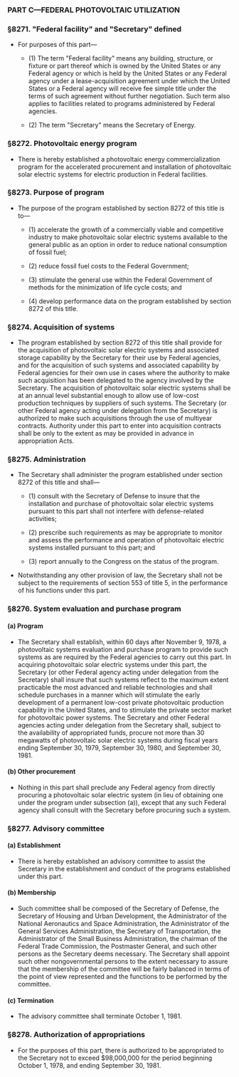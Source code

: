 ### PART C—FEDERAL PHOTOVOLTAIC UTILIZATION

### §8271. "Federal facility" and "Secretary" defined
* For purposes of this part—

  * (1) The term "Federal facility" means any building, structure, or fixture or part thereof which is owned by the United States or any Federal agency or which is held by the United States or any Federal agency under a lease-acquisition agreement under which the United States or a Federal agency will receive fee simple title under the terms of such agreement without further negotiation. Such term also applies to facilities related to programs administered by Federal agencies.

  * (2) The term "Secretary" means the Secretary of Energy.

### §8272. Photovoltaic energy program
* There is hereby established a photovoltaic energy commercialization program for the accelerated procurement and installation of photovoltaic solar electric systems for electric production in Federal facilities.

### §8273. Purpose of program
* The purpose of the program established by section 8272 of this title is to—

  * (1) accelerate the growth of a commercially viable and competitive industry to make photovoltaic solar electric systems available to the general public as an option in order to reduce national consumption of fossil fuel;

  * (2) reduce fossil fuel costs to the Federal Government;

  * (3) stimulate the general use within the Federal Government of methods for the minimization of life cycle costs; and

  * (4) develop performance data on the program established by section 8272 of this title.

### §8274. Acquisition of systems
* The program established by section 8272 of this title shall provide for the acquisition of photovoltaic solar electric systems and associated storage capability by the Secretary for their use by Federal agencies, and for the acquisition of such systems and associated capability by Federal agencies for their own use in cases where the authority to make such acquisition has been delegated to the agency involved by the Secretary. The acquisition of photovoltaic solar electric systems shall be at an annual level substantial enough to allow use of low-cost production techniques by suppliers of such systems. The Secretary (or other Federal agency acting under delegation from the Secretary) is authorized to make such acquisitions through the use of multiyear contracts. Authority under this part to enter into acquisition contracts shall be only to the extent as may be provided in advance in appropriation Acts.

### §8275. Administration
* The Secretary shall administer the program established under section 8272 of this title and shall—

  * (1) consult with the Secretary of Defense to insure that the installation and purchase of photovoltaic solar electric systems pursuant to this part shall not interfere with defense-related activities;

  * (2) prescribe such requirements as may be appropriate to monitor and assess the performance and operation of photovoltaic electric systems installed pursuant to this part; and

  * (3) report annually to the Congress on the status of the program.


* Notwithstanding any other provision of law, the Secretary shall not be subject to the requirements of section 553 of title 5, in the performance of his functions under this part.

### §8276. System evaluation and purchase program
#### (a) Program
* The Secretary shall establish, within 60 days after November 9, 1978, a photovoltaic systems evaluation and purchase program to provide such systems as are required by the Federal agencies to carry out this part. In acquiring photovoltaic solar electric systems under this part, the Secretary (or other Federal agency acting under delegation from the Secretary) shall insure that such systems reflect to the maximum extent practicable the most advanced and reliable technologies and shall schedule purchases in a manner which will stimulate the early development of a permanent low-cost private photovoltaic production capability in the United States, and to stimulate the private sector market for photovoltaic power systems. The Secretary and other Federal agencies acting under delegation from the Secretary shall, subject to the availability of appropriated funds, procure not more than 30 megawatts of photovoltaic solar electric systems during fiscal years ending September 30, 1979, September 30, 1980, and September 30, 1981.

#### (b) Other procurement
* Nothing in this part shall preclude any Federal agency from directly procuring a photovoltaic solar electric system (in lieu of obtaining one under the program under subsection (a)), except that any such Federal agency shall consult with the Secretary before procuring such a system.

### §8277. Advisory committee
#### (a) Establishment
* There is hereby established an advisory committee to assist the Secretary in the establishment and conduct of the programs established under this part.

#### (b) Membership
* Such committee shall be composed of the Secretary of Defense, the Secretary of Housing and Urban Development, the Administrator of the National Aeronautics and Space Administration, the Administrator of the General Services Administration, the Secretary of Transportation, the Administrator of the Small Business Administration, the chairman of the Federal Trade Commission, the Postmaster General, and such other persons as the Secretary deems necessary. The Secretary shall appoint such other nongovernmental persons to the extent necessary to assure that the membership of the committee will be fairly balanced in terms of the point of view represented and the functions to be performed by the committee.

#### (c) Termination
* The advisory committee shall terminate October 1, 1981.

### §8278. Authorization of appropriations
* For the purposes of this part, there is authorized to be appropriated to the Secretary not to exceed $98,000,000 for the period beginning October 1, 1978, and ending September 30, 1981.